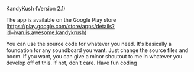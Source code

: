 KandyKush (Version 2.1)

The app is available on the Google Play store (https://play.google.com/store/apps/details?id=ivan.is.awesome.kandykrush)

You can use the source code for whatever you need.
It's basically a foundation for any soundboard you want. Just change the source files and boom.
If you want, you can give a minor shoutout to me in whatever you develop off of this. If not, don't care.
Have fun coding
